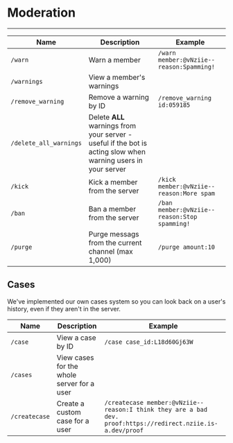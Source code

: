 # Moderation
---

Name | Description | Example |
--- | --- | --- |
`/warn` | Warn a member | `/warn member:@vNziie-- reason:Spamming!`
`/warnings` | View a member's warnings |
`/remove_warning` | Remove a warning by ID | `/remove_warning id:059185`
`/delete_all_warnings` | Delete **ALL** warnings from your server - useful if the bot is acting slow when warning users in your server |
`/kick` | Kick a member from the server | `/kick member:@vNziie-- reason:More spam`
`/ban` | Ban a member from the server | `/ban member:@vNziie-- reason:Stop spamming!`
`/purge` | Purge messags from the current channel (max 1,000) | `/purge amount:10`

## Cases
We've implemented our own cases system so you can look back on a user's history, even if they aren't in the server.

Name | Description | Example
--- | --- | --- |
`/case` | View a case by ID | `/case case_id:L18d60Gj63W`
`/cases` | View cases for the whole server for a user
`/createcase` | Create a custom case for a user | `/createcase member:@vNziie-- reason:I think they are a bad dev. proof:https://redirect.nziie.is-a.dev/proof`